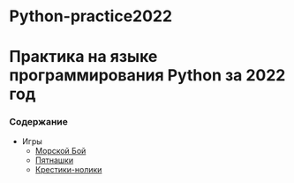 # Python-practice2022

# Практика на языке программирования Python за 2022 год

### Содержание
* Игры
  + [Морской Бой](https://github.com/medwejonok/Python-practice2022/tree/main/Игры/Морской%20бой)
  + [Пятнашки](https://github.com/medwejonok/Python-practice2022/tree/main/Игры/Пятнашки)
  + [Крестики-нолики](https://github.com/medwejonok/Python-practice2022/tree/main/Игры/Крестики-нолик)

